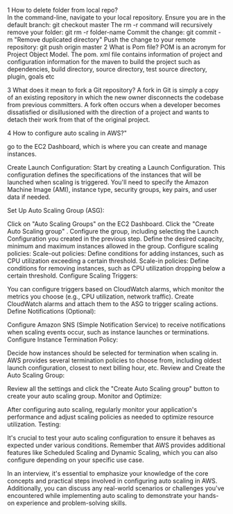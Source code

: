 1 How to delete folder from local repo?      
        In the command-line, navigate to your local repository.
        Ensure you are in the default branch:
        git checkout master
        The rm -r command will recursively remove your folder:
        git rm -r folder-name
        Commit the change:
        git commit -m "Remove duplicated directory"
        Push the change to your remote repository:
        git push origin master
2 What is Pom file?
        POM is an acronym for Project Object Model. The pom. xml file contains information of project and configuration information for the maven to build the             project such as dependencies, build directory, source directory, test source directory, plugin, goals etc

3 What does it mean to fork a Git repository?
        A fork in Git is simply a copy of an existing repository in which the new owner disconnects the codebase from previous committers. A fork often occurs when a developer becomes dissatisfied or disillusioned with the direction of a project and wants to detach their work from that of the original project.

4 How to configure auto scaling in AWS?"

go to the EC2 Dashboard, which is where you can create and manage instances.

Create Launch Configuration: Start by creating a Launch Configuration. This configuration defines the specifications of the instances that will be launched when scaling is triggered. You'll need to specify the Amazon Machine Image (AMI), instance type, security groups, key pairs, and user data if needed.

Set Up Auto Scaling Group (ASG):

Click on "Auto Scaling Groups" on the EC2 Dashboard.
Click the "Create Auto Scaling group" .
Configure the group, including selecting the Launch Configuration you created in the previous step.
Define the desired capacity, minimum and maximum instances allowed in the group.
Configure scaling policies:
Scale-out policies: Define conditions for adding instances, such as CPU utilization exceeding a certain threshold.
Scale-in policies: Define conditions for removing instances, such as CPU utilization dropping below a certain threshold.
Configure Scaling Triggers:

You can configure triggers based on CloudWatch alarms, which monitor the metrics you choose (e.g., CPU utilization, network traffic).
Create CloudWatch alarms and attach them to the ASG to trigger scaling actions.
Define Notifications (Optional):

Configure Amazon SNS (Simple Notification Service) to receive notifications when scaling events occur, such as instance launches or terminations.
Configure Instance Termination Policy:

Decide how instances should be selected for termination when scaling in. AWS provides several termination policies to choose from, including oldest launch configuration, closest to next billing hour, etc.
Review and Create the Auto Scaling Group:

Review all the settings and click the "Create Auto Scaling group" button to create your auto scaling group.
Monitor and Optimize:

After configuring auto scaling, regularly monitor your application's performance and adjust scaling policies as needed to optimize resource utilization.
Testing:

It's crucial to test your auto scaling configuration to ensure it behaves as expected under various conditions.
Remember that AWS provides additional features like Scheduled Scaling and Dynamic Scaling, which you can also configure depending on your specific use case.

In an interview, it's essential to emphasize your knowledge of the core concepts and practical steps involved in configuring auto scaling in AWS. Additionally, you can discuss any real-world scenarios or challenges you've encountered while implementing auto scaling to demonstrate your hands-on experience and problem-solving skills.
